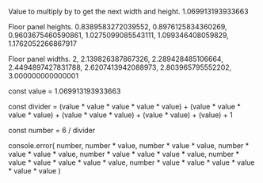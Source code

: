 Value to multiply by to get the next width and height.
1.069913193933663

Floor panel heights.
0.8389583272039552,
0.8976125834360269,
0.9603675460590861,
1.0275099085543111,
1.099346408059829,
1.1762052266867917

Floor panel widths.
2,
2.139826387867326,
2.289428485106664,
2.4494897427831788,
2.6207413942088973,
2.803965795552202,
3.000000000000001

const value = 1.069913193933663

const divider = (value * value * value * value * value) +
                (value * value * value * value) +
                (value * value * value) +
                (value * value) +
                (value) +
                1

const number = 6 / divider

console.error(
    number,
    number * value,
    number * value * value,
    number * value * value * value,
    number * value * value * value * value,
    number * value * value * value * value * value,
    number * value * value * value * value * value * value
)